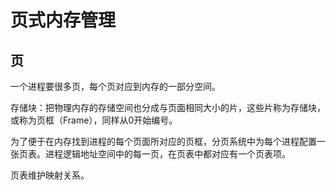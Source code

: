# 页式内存管理

## 页

一个进程要很多页，每个页对应到内存的一部分空间。

存储块：把物理内存的存储空间也分成与页面相同大小的片，这些片称为存储块，或称为页框（Frame），同样从0开始编号。

为了便于在内存找到进程的每个页面所对应的页框，分页系统中为每个进程配置一张页表。进程逻辑地址空间中的每一页，在页表中都对应有一个页表项。

页表维护映射关系。
